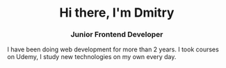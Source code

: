 <h1 align="center">Hi there, I'm Dmitry 
<h3 align="center">Junior Frontend Developer</h3>
<p color="blue">I have been doing web development for more than 2 years. I took courses on Udemy, I study new technologies on my own every day.</p>

<!--
**dimaldo86/dimaldo86** is a ✨ _special_ ✨ repository because its `README.md` (this file) appears on your GitHub profile.

Here are some ideas to get you started:

- 🔭 I’m currently working on ...
- 🌱 I’m currently learning ...
- 👯 I’m looking to collaborate on ...
- 🤔 I’m looking for help with ...
- 💬 Ask me about ...
- 📫 How to reach me: ...
- 😄 Pronouns: ...
- ⚡ Fun fact: ...
-->
